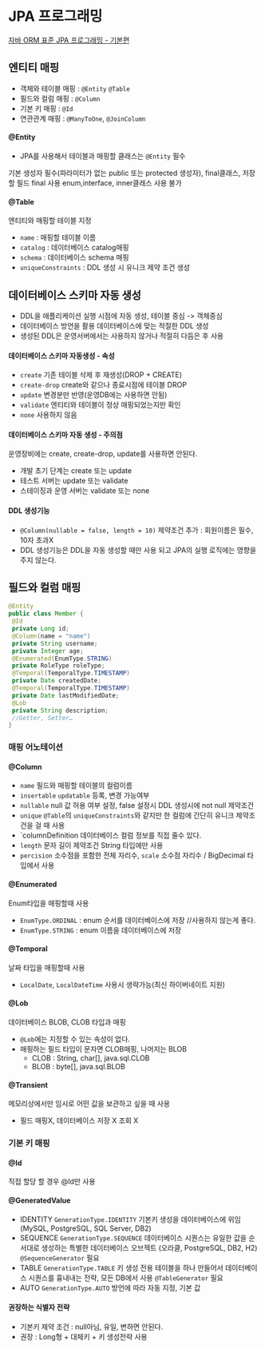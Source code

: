 # JPA 프로그래밍

[자바 ORM 표준 JPA 프로그래밍 - 기본편](https://www.inflearn.com/course/ORM-JPA-Basic/dashboard)

## 엔티티 매핑
* 객체와 테이블 매핑 : `@Entity` `@Table` 
* 필드와 컬럼 매핑 : `@Column` 
* 기본 키 매핑 : `@Id` 
* 연관관계 매핑 : `@ManyToOne`, `@JoinColumn`

#### @Entity
* JPA를 사용해서 테이블과 매핑할 클래스는 `@Entity` 필수

기본 생성자 필수(파라미터가 없는 public 또는 protected 생성자), final클래스, 저장할 필드 final 사용 enum,interface, inner클래스 사용 불가

#### @Table
엔티티와 매핑할 테이블 지정
* `name` : 매핑할 테이블 이름
* `catalog` : 데이터베이스 catalog매핑
* `schema` : 데이터베이스 schema 매핑
* `uniqueConstraints` : DDL 생성 시 유니크 제약 조건 생성


## 데이터베이스 스키마 자동 생성
* DDL을 애플리케이션 실행 시점에 자동 생성, 테이블 중심 -> 객체중심
* 데이터베이스 방언을 활용 데이터베이스에 맞는 적절한 DDL 생성 
* 생성된 DDL은 운영서버에서는 사용하지 않거나 적절히 다듬은 후 사용

#### 데이터베이스 스키마 자동생성 - 속성
* `create` 기존 테이블 삭제 후 재생성(DROP + CREATE)
* `create-drop` create와 같으나 종료시점에 테이블 DROP
* `update` 변경분만 반영(운영DB에는 사용하면 안됨)
* `validate` 엔티티와 테이블이 정상 매핑되었는지만 확인
* `none` 사용하지 않음
#### 데이터베이스 스키마 자동 생성 - 주의점
운영장비에는 create, create-drop, update를 사용하면 안된다.
* 개발 초기 단계는 create 또는 update
* 테스트 서버는 update 또는 validate
* 스테이징과 운영 서버는 validate 또는 none
#### DDL 생성기능
* `@Column(nullable = false, length = 10)` 제약조건 추가 : 회원이름은 필수, 10자 초과X
* DDL 생성기능은 DDL을 자동 생성할 때만 사용 되고 JPA의 실행 로직에는 영향을 주지 않는다.

## 필드와 컬럼 매핑
```java
@Entity 
public class Member { 
 @Id 
 private Long id; 
 @Column(name = "name") 
 private String username; 
 private Integer age; 
 @Enumerated(EnumType.STRING) 
 private RoleType roleType; 
 @Temporal(TemporalType.TIMESTAMP) 
 private Date createdDate; 
 @Temporal(TemporalType.TIMESTAMP) 
 private Date lastModifiedDate; 
 @Lob 
 private String description; 
 //Getter, Setter… 
}
```
### 매핑 어노테이션 
#### @Column
* `name` 필드와 매핑할 테이블의 컬럼이름
* `insertable` `updatable` 등록, 변경 가능여부
* `nullable` null 값 허용 여부 설정, false 설정시 DDL 생성시에 not null 제약조건
* `unique` `@Table`의 `uniqueConstraints`와 같지만 한 컬럼에 간단히 유니크 제약조건을 걸 때 사용
* `columnDefinition 데이터베이스 컬럼 정보를 직접 줄수 있다.
* `length` 문자 길이 제약조건 String 타입에만 사용
* `percision` 소수점을 포함한 전체 자리수, `scale` 소수점 자리수 / BigDecimal 타입에서 사용 
#### @Enumerated
Enum타입을 매핑할때 사용
* `EnumType.ORDINAL` : enum 순서를 데이터베이스에 저장 //사용하지 않는게 좋다.
* `EnumType.STRING` : enum 이름을 데이터베이스에 저장
#### @Temporal
날짜 타입을 매핑할때 사용
* `LocalDate`, `LocalDateTime` 사용시 생략가능(최신 하이버네이트 지원)
#### @Lob
데이터베이스 BLOB, CLOB 타입과 매핑
* `@Lob`에는 지정할 수 있는 속성이 없다.
* 매핑하는 필드 타입이 문자면 CLOB매핑, 나머지는 BLOB
  * CLOB : String, char[], java.sql.CLOB
  * BLOB : byte[], java.sql.BLOB 
#### @Transient
메모리상에서만 임시로 어떤 값을 보관하고 싶을 때 사용
* 필드 매핑X, 데이터베이스 저장 X 조회 X

### 기본 키 매핑
#### @Id 
직접 할당 할 경우 @Id만 사용
#### @GeneratedValue
* IDENTITY
`GenerationType.IDENTITY` 기본키 생성을 데이터베이스에 위임 (MySQL, PostgreSQL, SQL Server, DB2)
* SEQUENCE
`GenerationType.SEQUENCE` 데이터베이스 시퀀스는 유일한 값을 순서대로 생성하는 특별한 데이터베이스 오브젝트 (오라클, PostgreSQL, DB2, H2)
`@SequenceGenerator` 필요
* TABLE
`GenerationType.TABLE` 키 생성 전용 테이블을 하나 만들어서 데이터베이스 시퀀스를 흉내내는 전략, 모든 DB에서 사용
`@TableGenerator` 필요
* AUTO
`GenerationType.AUTO` 방언에 따라 자동 지정, 기본 값
#### 권장하는 식별자 전략
* 기본키 제약 조건 : null아님, 유일, 변하면 안된다.
* 권장 : Long형 + 대체키 + 키 생성전략 사용

